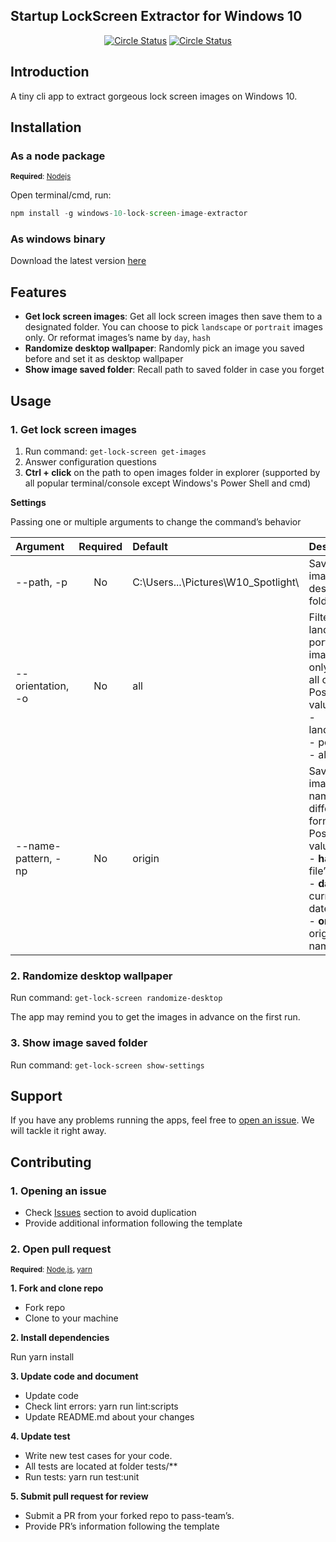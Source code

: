 ## Startup LockScreen Extractor for Windows 10
<p align="center">
  <a href="https://github.com/pass-team/windows-10-lock-screen-image-extractor/actions?query=event%3Apush++branch%3Adevelop++"><img alt="Circle Status" src="https://github.com/pass-team/windows-10-lock-screen-image-extractor/workflows/Pull%20Request%20Validation/badge.svg?branch=develop&event=push"></a>
  <a href="https://app.codacy.com/gh/pass-team/windows-10-lock-screen-image-extractor?utm_source=github.com&utm_medium=referral&utm_content=pass-team/windows-10-lock-screen-image-extractor&utm_campaign=Badge_Grade_Dashboard"><img alt="Circle Status" src="https://github.com/pass-team/windows-10-lock-screen-image-extractor/workflows/build/badge.svg?branch=develop&event=push"></a>
</p>

## Introduction
A tiny cli app to extract gorgeous lock screen images on Windows 10.

## Installation
### As a node package
<sub>**Required**: [Nodejs](https://nodejs.org/en/)</sub>

Open terminal/cmd, run:
```javascript
npm install -g windows-10-lock-screen-image-extractor
```
### As windows binary
Download the latest version [here](https://github.com/pass-team/windows-10-lock-screen-image-extractor/releases)


## Features
* **Get lock screen images**: Get all lock screen images then save them to a designated folder.
You can choose to pick `landscape` or `portrait` images only. Or reformat images’s name  by `day`, `hash`
* **Randomize desktop wallpaper**: Randomly pick an image you saved before and set it as desktop wallpaper
* **Show image saved folder**: Recall path to saved folder in case you forget

## Usage
### 1. Get lock screen images
1. Run command: `get-lock-screen get-images`
2. Answer configuration questions
3. **Ctrl + click** on the path to open images folder in explorer (supported by all popular terminal/console except Windows's Power Shell and cmd)

**Settings**

Passing one or multiple arguments to change the command’s behavior

| Argument | Required     | Default | Description | Example |
| :------- | :----------: | :------ | :---------- | :-------|
| --path, -p | No | C:\Users\...\Pictures\W10_Spotlight\ | Save images to a designated folder | get-lock-screen get-image -p=”D:/images” |
| --orientation, -o | No | all | Filter landscape, portrait images only or get all of them<br>Possible values:<br>- landscape<br>- portrait<br>- all | get-lock-screen get-image -o=landscape |
| --name-pattern, -np | No | origin | Save images name in different formats<br>Possible values:<br>- **hash**: file’s hash<br>- **date**: current date<br>- **origin**: original name | get-lock-screen get-image -no=origin |

### 2. Randomize desktop wallpaper
Run command: `get-lock-screen randomize-desktop`

The app may remind you to get the images in advance on the first run.


### 3. Show image saved folder
Run command: `get-lock-screen show-settings`

## Support
If you have any problems running the apps, feel free to [open an issue](https://github.com/pass-team/windows-10-lock-screen-image-extractor/issues/new). We will tackle it right away.

## Contributing
### 1. Opening an issue
* Check [Issues](https://github.com/pass-team/windows-10-lock-screen-image-extractor/issues) section to avoid duplication
* Provide additional information following the template
### 2. Open pull request
<sub>**Required**: [Node.js](https://nodejs.org/en/download/), [yarn](https://github.com/yarnpkg/yarn)</sub>

**1. Fork and clone repo**

* Fork repo
* Clone to your machine

**2.  Install dependencies**

Run yarn install

**3.  Update code and document**

* Update code
* Check lint errors: yarn run lint:scripts
* Update README.md about your changes

**4. Update test**

* Write new test cases for your code.
* All tests are located at folder tests/**
* Run tests: yarn run test:unit

**5. Submit pull request for review**

* Submit a PR from your forked repo to pass-team’s.
* Provide PR’s information following the template


